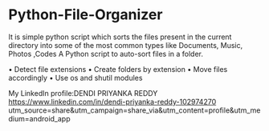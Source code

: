 # Python-File-Organizer

It is simple python script which sorts the files present in the current directory into some of the most common types like Documents, Music, Photos ,Codes
A Python script to auto-sort files in a folder.

• Detect file extensions
• Create folders by extension
• Move files accordingly
• Use os and shutil modules

My LinkedIn profile:DENDI PRIYANKA REDDY 
https://www.linkedin.com/in/dendi-priyanka-reddy-102974270 utm_source=share&utm_campaign=share_via&utm_content=profile&utm_medium=android_app
